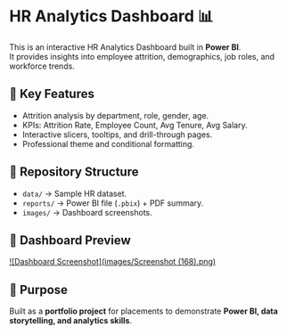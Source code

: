 # HR Analytics Dashboard 📊

This is an interactive HR Analytics Dashboard built in **Power BI**.  
It provides insights into employee attrition, demographics, job roles, and workforce trends.

## 🔑 Key Features
- Attrition analysis by department, role, gender, age.
- KPIs: Attrition Rate, Employee Count, Avg Tenure, Avg Salary.
- Interactive slicers, tooltips, and drill-through pages.
- Professional theme and conditional formatting.

## 📂 Repository Structure
- `data/` → Sample HR dataset.
- `reports/` → Power BI file (`.pbix`) + PDF summary.
- `images/` → Dashboard screenshots.

## 📸 Dashboard Preview
[![Dashboard Screenshot](images/Screenshot (168).png)](https://github.com/sp6249sec28/HR-Analytics-Dashboard/blob/d4c78439064aec3dfcc88e390a06c212aaab54fc/images/Screenshot%20(168).png)

## 🎯 Purpose
Built as a **portfolio project** for placements to demonstrate 
**Power BI, data storytelling, and analytics skills**.
